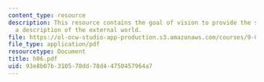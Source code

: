 ```yaml
---
content_type: resource
description: This resource contains the goal of vision to provide the students with
  a description of the external world.
file: https://ol-ocw-studio-app-production.s3.amazonaws.com/courses/9-00-introduction-to-psychology-fall-2004/93e8b07b310578dd78d44750457964a7_h06.pdf
file_type: application/pdf
resourcetype: Document
title: h06.pdf
uid: 93e8b07b-3105-78dd-78d4-4750457964a7
---
```

